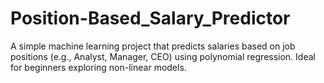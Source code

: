 # Position-Based_Salary_Predictor
A simple machine learning project that predicts salaries based on job positions (e.g., Analyst, Manager, CEO) using polynomial regression. Ideal for beginners exploring non-linear models.
